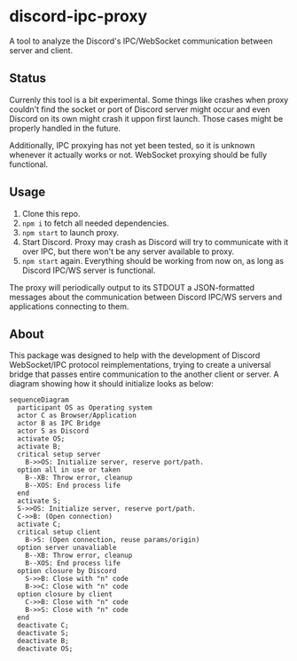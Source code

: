 # discord-ipc-proxy

A tool to analyze the Discord's IPC/WebSocket communication between server and
client.

## Status

Currenly this tool is a bit experimental. Some things like crashes when proxy
couldn't find the socket or port of Discord server might occur and even Discord
on its own might crash it uppon first launch. Those cases might be properly
handled in the future.

Additionally, IPC proxying has not yet been tested, so it is unknown whenever
it actually works or not. WebSocket proxying should be fully functional.

## Usage

1. Clone this repo.
2. `npm i` to fetch all needed dependencies.
3. `npm start` to launch proxy.
4. Start Discord. Proxy may crash as Discord will try to communicate with it
   over IPC, but there won't be any server available to proxy.
5. `npm start` again. Everything should be working from now on, as long as
   Discord IPC/WS server is functional.

The proxy will periodically output to its STDOUT a JSON-formatted messages about
the communication between Discord IPC/WS servers and applications connecting to
them.

## About

This package was designed to help with the development of Discord WebSocket/IPC
protocol reimplementations, trying to create a universal bridge that passes
entire communication to the another client or server. A diagram showing how it
should initialize looks as below:

```mermaid
sequenceDiagram
  participant OS as Operating system
  actor C as Browser/Application
  actor B as IPC Bridge
  actor S as Discord
  activate OS;
  activate B;
  critical setup server
    B->>OS: Initialize server, reserve port/path.
  option all in use or taken
    B--XB: Throw error, cleanup
    B--XOS: End process life
  end
  activate S;
  S->>OS: Initialize server, reserve port/path.
  C->>B: (Open connection)
  activate C;
  critical setup client
    B->S: (Open connection, reuse params/origin)
  option server unavaliable
    B--XB: Throw error, cleanup
    B--XOS: End process life
  option closure by Discord
    S->>B: Close with "n" code
    B->>C: Close with "n" code
  option closure by client
    C->>B: Close with "n" code
    B->>S: Close with "n" code
  end
  deactivate C;
  deactivate S;
  deactivate B;
  deactivate OS;
```